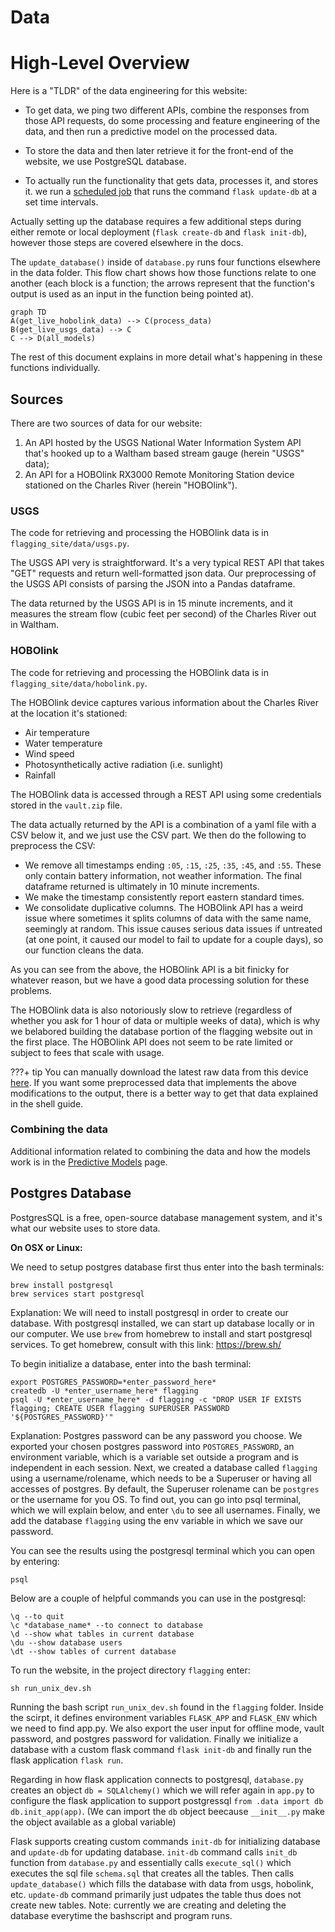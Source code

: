 # Data

# High-Level Overview

Here is a "TLDR" of the data engineering for this website:

- To get data, we ping two different APIs, combine the responses from those API requests, do some processing and feature engineering of the data, and then run a predictive model on the processed data.

- To store the data and then later retrieve it for the front-end of the website, we use PostgreSQL database.

- To actually run the functionality that gets data, processes it, and stores it. we run a [scheduled job](https://en.wikipedia.org/wiki/Job_scheduler) that runs the command `flask update-db` at a set time intervals.

Actually setting up the database requires a few additional steps during either remote or local deployment (`flask create-db` and `flask init-db`), however those steps are covered elsewhere in the docs.

The `update_database()` inside of `database.py` runs four functions elsewhere in the data folder. This flow chart shows how those functions relate to one another (each block is a function; the arrows represent that the function's output is used as an input in the function being pointed at).

```mermaid
graph TD
A(get_live_hobolink_data) --> C(process_data)
B(get_live_usgs_data) --> C
C --> D(all_models)
```

The rest of this document explains in more detail what's happening in these functions individually.

## Sources

There are two sources of data for our website:

1. An API hosted by the USGS National Water Information System API that's hooked up to a Waltham based stream gauge (herein "USGS" data);
2. An API for a HOBOlink RX3000 Remote Monitoring Station device stationed on the Charles River (herein "HOBOlink").

### USGS 

The code for retrieving and processing the HOBOlink data is in `flagging_site/data/usgs.py`.

The USGS API very is straightforward. It's a very typical REST API that takes "GET" requests and return well-formatted json data. Our preprocessing of the USGS API consists of parsing the JSON into a Pandas dataframe.

The data returned by the USGS API is in 15 minute increments, and it measures the stream flow (cubic feet per second) of the Charles River out in Waltham.

### HOBOlink

The code for retrieving and processing the HOBOlink data is in `flagging_site/data/hobolink.py`.

The HOBOlink device captures various information about the Charles River at the location it's stationed:

- Air temperature
- Water temperature
- Wind speed
- Photosynthetically active radiation (i.e. sunlight)
- Rainfall

The HOBOlink data is accessed through a REST API using some credentials stored in the `vault.zip` file.

The data actually returned by the API is a combination of a yaml file with a CSV below it, and we just use the CSV part. We then do the following to preprocess the CSV:

- We remove all timestamps ending `:05`, `:15`, `:25`, `:35`, `:45`, and `:55`. These only contain battery information, not weather information. The final dataframe returned is ultimately in 10 minute increments.
- We make the timestamp consistently report eastern standard times.
- We consolidate duplicative columns. The HOBOlink API has a weird issue where sometimes it splits columns of data with the same name, seemingly at random. This issue causes serious data issues if untreated (at one point, it caused our model to fail to update for a couple days), so our function cleans the data.

As you can see from the above, the HOBOlink API is a bit finicky for whatever reason, but we have a good data processing solution for these problems.

The HOBOlink data is also notoriously slow to retrieve (regardless of whether you ask for 1 hour of data or multiple weeks of data), which is why we belabored building the database portion of the flagging website out in the first place. The HOBOlink API does not seem to be rate limited or subject to fees that scale with usage.

???+ tip
    You can manually download the latest raw data from this device [here](https://www.hobolink.com/p/0cdac4a6910cef5a8883deb005d73ae1). If you want some preprocessed data that implements the above modifications to the output, there is a better way to get that data explained in the shell guide.

### Combining the data

Additional information related to combining the data and how the models work is in the [Predictive Models](../predictive_models) page.

## Postgres Database

PostgresSQL is a free, open-source database management system, and it's what our website uses to store data.

**On OSX or Linux:**

We need to setup postgres database first thus enter into the bash terminals:

```
brew install postgresql
brew services start postgresql
```
Explanation: We will need to install postgresql in order to create our database. With postgresql installed, we can start up database locally or in our computer. We use `brew` from homebrew to install and start postgresql services. To get homebrew, consult with this link: https://brew.sh/

To  begin initialize a database, enter into the bash terminal: 

```shell script
export POSTGRES_PASSWORD=*enter_password_here*
createdb -U *enter_username_here* flagging
psql -U *enter_username_here* -d flagging -c "DROP USER IF EXISTS flagging; CREATE USER flagging SUPERUSER PASSWORD '${POSTGRES_PASSWORD}'"
```
Explanation: Postgres password can be any password you choose. We exported your chosen postgres password into `POSTGRES_PASSWORD`, an environment variable, which is a variable set outside a program and is independent in each session. Next, we created a database called `flagging` using a username/rolename, which needs to be a Superuser or having all accesses of postgres. By default, the Superuser rolename can be `postgres` or the username for you OS. To find out, you can go into psql terminal, which we will explain below, and enter `\du` to see all usernames. Finally, we add the database `flagging` using the env variable in which we save our password. 

You can see the results using the postgresql terminal which you can open by entering:
```
psql
```

Below are a couple of helpful commands you can use in the postgresql:

```
\q --to quit
\c *database_name* --to connect to database
\d --show what tables in current database
\du --show database users
\dt --show tables of current database
```

To run the website, in the project directory `flagging` enter:

```shell script
sh run_unix_dev.sh
```

Running the bash script `run_unix_dev.sh` found in the `flagging` folder. Inside the scirpt, it defines environment variables `FLASK_APP` and `FLASK_ENV` which we need to find app.py. We also export the user input for offline mode, vault password, and postgres password for validation. Finally we initialize a database with a custom flask command `flask init-db` and finally run the flask application `flask run`.

Regarding in how flask application connects to postgresql, `database.py` creates an object  `db = SQLAlchemy()` which we will refer again in `app.py` to configure the flask application to support postgressql `from .data import db` `db.init_app(app)`. (We can import the `db` object beecause `__init__.py` make the object available as a global variable) 

Flask supports creating custom commands `init-db` for initializing database and `update-db` for updating database. `init-db` command calls `init_db` function from `database.py` and essentially calls `execute_sql()` which executes the sql file `schema.sql` that creates all the tables. Then calls `update_database()` which fills the database with data from usgs, hobolink, etc. `update-db` command primarily just udpates the table thus does not create new tables. Note: currently we are creating and deleting the database everytime the bashscript and program runs. 